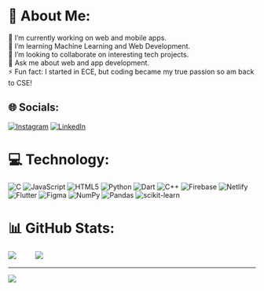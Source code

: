 # 💫 About Me:
🔭 I’m currently working on web and mobile apps.  <br>🌱 I’m learning Machine Learning and Web Development.  <br>👯 I’m looking to collaborate on interesting tech projects.  <br>💬 Ask me about web and app development.  <br>⚡ Fun fact: I started in ECE, but coding became my true passion so am back to CSE!


## 🌐 Socials:
[![Instagram](https://img.shields.io/badge/Instagram-%23E4405F.svg?logo=Instagram&logoColor=white)](https://instagram.com/mush_xxf) [![LinkedIn](https://img.shields.io/badge/LinkedIn-%230077B5.svg?logo=linkedin&logoColor=white)](https://linkedin.com/in/mohammed-musharraf11/) 

# 💻 Technology:
![C](https://img.shields.io/badge/c-%2300599C.svg?style=flat-square&logo=c&logoColor=white) ![JavaScript](https://img.shields.io/badge/javascript-%23323330.svg?style=flat-square&logo=javascript&logoColor=%23F7DF1E) ![HTML5](https://img.shields.io/badge/html5-%23E34F26.svg?style=flat-square&logo=html5&logoColor=white) ![Python](https://img.shields.io/badge/python-3670A0?style=flat-square&logo=python&logoColor=ffdd54) ![Dart](https://img.shields.io/badge/dart-%230175C2.svg?style=flat-square&logo=dart&logoColor=white) ![C++](https://img.shields.io/badge/c++-%2300599C.svg?style=flat-square&logo=c%2B%2B&logoColor=white) ![Firebase](https://img.shields.io/badge/firebase-%23039BE5.svg?style=flat-square&logo=firebase) ![Netlify](https://img.shields.io/badge/netlify-%23000000.svg?style=flat-square&logo=netlify&logoColor=#00C7B7) ![Flutter](https://img.shields.io/badge/Flutter-%2302569B.svg?style=flat-square&logo=Flutter&logoColor=white) ![Figma](https://img.shields.io/badge/figma-%23F24E1E.svg?style=flat-square&logo=figma&logoColor=white) ![NumPy](https://img.shields.io/badge/numpy-%23013243.svg?style=flat-square&logo=numpy&logoColor=white) ![Pandas](https://img.shields.io/badge/pandas-%23150458.svg?style=flat-square&logo=pandas&logoColor=white) ![scikit-learn](https://img.shields.io/badge/scikit--learn-%23F7931E.svg?style=flat-square&logo=scikit-learn&logoColor=white)
# 📊 GitHub Stats:

![](https://github-readme-streak-stats.herokuapp.com/?user=MohammedMusharraf11&theme=dark&hide_border=false)
&nbsp;&nbsp;&nbsp;&nbsp;&nbsp;&nbsp;&nbsp;&nbsp;
![](https://github-readme-stats.vercel.app/api/top-langs/?username=MohammedMusharraf11&theme=dark&hide_border=false&include_all_commits=true&count_private=true&layout=compact)


---
[![](https://visitcount.itsvg.in/api?id=MohammedMusharraf11&icon=0&color=0)](https://visitcount.itsvg.in)


